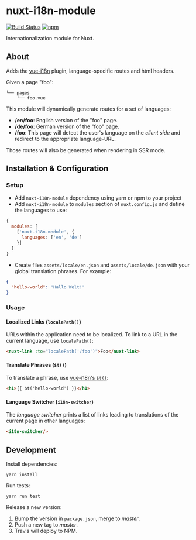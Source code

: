 nuxt-i18n-module
================

[![Build Status](https://img.shields.io/travis/njam/nuxt-i18n-module/master.svg)](https://travis-ci.org/njam/nuxt-i18n-module)
[![npm](https://img.shields.io/npm/v/nuxt-i18n-module.svg)](https://www.npmjs.com/package/nuxt-i18n-module)


Internationalization module for Nuxt.


About
-----
Adds the [vue-i18n](https://github.com/kazupon/vue-i18n) plugin, language-specific routes and html headers.

Given a page "foo":
```
└── pages
    └── foo.vue
```
This module will dynamically generate routes for a set of languages:
- **/en/foo**: English version of the "foo" page.
- **/de/foo**: German version of the "foo" page.
- **/foo**: This page will detect the user's language on the *client side* and redirect to the appropriate language-URL.

Those routes will also be generated when rendering in SSR mode.


Installation & Configuration
----------------------------

### Setup
- Add `nuxt-i18n-module` dependency using yarn or npm to your project
- Add `nuxt-i18n-module` to `modules` section of `nuxt.config.js` and define the languages to use:
```js
{
  modules: [
    ['nuxt-i18n-module', {
      languages: ['en', 'de']
    }]
  ]
}
```
- Create files `assets/locale/en.json` and `assets/locale/de.json` with your global translation phrases.
For example:
```json
{
  "hello-world": "Hallo Welt!"
}
```

### Usage

#### Localized Links (`localePath()`)
URLs within the application need to be localized.
To link to a URL in the current language, use `localePath()`:
```html
<nuxt-link :to="localePath('/foo')">Foo</nuxt-link>
```

#### Translate Phrases (`$t()`)
To translate a phrase, use [vue-i18n's `$t()`](https://kazupon.github.io/vue-i18n/api/#t):
```html
<h1>{{ $t('hello-world') }}</h1>
```

#### Language Switcher (`i18n-switcher`)
The _language switcher_ prints a list of links leading to translations of the current page in other languages:
```html
<i18n-switcher/>
```

Development
-----------
Install dependencies:
```
yarn install
```

Run tests:
```
yarn run test
```

Release a new version:

1. Bump the version in `package.json`, merge to *master*.
2. Push a new tag to *master*.
3. Travis will deploy to NPM.
